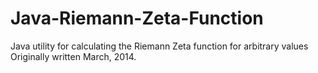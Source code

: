# Java-Riemann-Zeta-Function
Java utility for calculating the Riemann Zeta function for arbitrary values
Originally written March, 2014.
